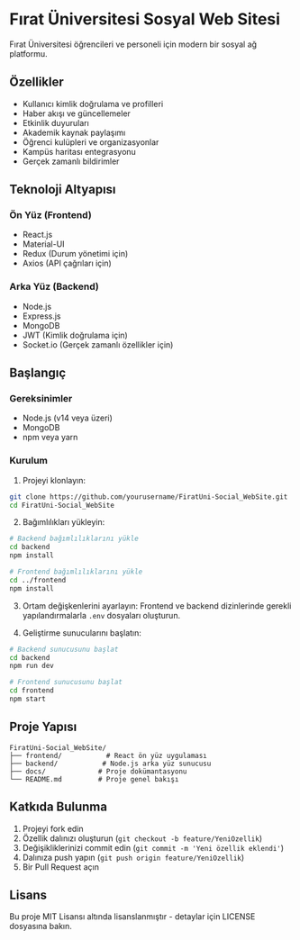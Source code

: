 # Fırat Üniversitesi Sosyal Web Sitesi

Fırat Üniversitesi öğrencileri ve personeli için modern bir sosyal ağ platformu.

## Özellikler

- Kullanıcı kimlik doğrulama ve profilleri
- Haber akışı ve güncellemeler
- Etkinlik duyuruları
- Akademik kaynak paylaşımı
- Öğrenci kulüpleri ve organizasyonlar
- Kampüs haritası entegrasyonu
- Gerçek zamanlı bildirimler

## Teknoloji Altyapısı

### Ön Yüz (Frontend)
- React.js
- Material-UI
- Redux (Durum yönetimi için)
- Axios (API çağrıları için)

### Arka Yüz (Backend)
- Node.js
- Express.js
- MongoDB
- JWT (Kimlik doğrulama için)
- Socket.io (Gerçek zamanlı özellikler için)

## Başlangıç

### Gereksinimler
- Node.js (v14 veya üzeri)
- MongoDB
- npm veya yarn

### Kurulum

1. Projeyi klonlayın:
```bash
git clone https://github.com/yourusername/FiratUni-Social_WebSite.git
cd FiratUni-Social_WebSite
```

2. Bağımlılıkları yükleyin:
```bash
# Backend bağımlılıklarını yükle
cd backend
npm install

# Frontend bağımlılıklarını yükle
cd ../frontend
npm install
```

3. Ortam değişkenlerini ayarlayın:
Frontend ve backend dizinlerinde gerekli yapılandırmalarla `.env` dosyaları oluşturun.

4. Geliştirme sunucularını başlatın:
```bash
# Backend sunucusunu başlat
cd backend
npm run dev

# Frontend sunucusunu başlat
cd frontend
npm start
```

## Proje Yapısı

```
FiratUni-Social_WebSite/
├── frontend/           # React ön yüz uygulaması
├── backend/           # Node.js arka yüz sunucusu
├── docs/             # Proje dokümantasyonu
└── README.md         # Proje genel bakışı
```

## Katkıda Bulunma

1. Projeyi fork edin
2. Özellik dalınızı oluşturun (`git checkout -b feature/YeniOzellik`)
3. Değişikliklerinizi commit edin (`git commit -m 'Yeni özellik eklendi'`)
4. Dalınıza push yapın (`git push origin feature/YeniOzellik`)
5. Bir Pull Request açın

## Lisans

Bu proje MIT Lisansı altında lisanslanmıştır - detaylar için LICENSE dosyasına bakın.
